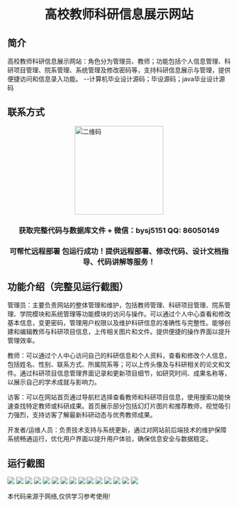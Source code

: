 <p><h1 align="center">高校教师科研信息展示网站</h1></p>

## 简介
高校教师科研信息展示网站：角色分为管理员、教师；功能包括个人信息管理、科研项目管理、院系管理、系统管理及修改密码等，支持科研信息展示与管理，提供便捷访问和信息录入功能。    --计算机毕业设计源码；毕设源码；java毕业设计源码


## 联系方式
<img src="https://bs-1329754181.cos.ap-shanghai.myqcloud.com/wx.jpg" alt="二维码" style="display: block; margin: 0 auto;" width="200px">
<p><h3 align="center">获取完整代码与数据库文件 + 微信：bysj5151 QQ: 86050149</h3></p>
<p><h3 align="center">可帮忙远程部署 包运行成功！提供远程部署、修改代码、设计文档指导、代码讲解等服务！</h3></p>

## 功能介绍（完整见运行截图）
管理员：主要负责网站的整体管理和维护，包括教师管理、科研项目管理、院系管理、学院模块和系统管理等功能模块的访问与操作。可以通过个人中心查看和修改基本信息，变更密码，管理用户权限以及维护科研信息的准确性与完整性。能够创建和编辑教师与科研项目信息，上传相关图片和文件。提供便捷的操作界面以提升管理效率。  

教师：可以通过个人中心访问自己的科研信息和个人资料，查看和修改个人信息，包括姓名、性别、联系方式、所属院系等；可以上传头像及与科研相关的论文和文件。通过科研项目信息管理界面记录和更新项目细节，如研究时间、成果名称等，以展示自己的学术成就与影响力。  

访客：可以在网站首页通过导航栏选择查看教师和科研项目信息，使用搜索功能快速查找特定教师或科研成果。首页展示部分包括幻灯片图片和推荐教师，视觉吸引力强烈，支持访客了解最新科研动态与优秀教师成果。  

开发者/运维人员：负责技术支持与系统更新，通过对网站前后端技术的维护保障系统畅通运行，优化用户界面以提升用户体验，确保信息安全与数据稳定。


## 运行截图
![](https://bs-1329754181.cos.ap-shanghai.myqcloud.com/ssm/HigherEducationResearchInfoDisplayWebsite/img/001.jpg)
![](https://bs-1329754181.cos.ap-shanghai.myqcloud.com/ssm/HigherEducationResearchInfoDisplayWebsite/img/002.jpg)
![](https://bs-1329754181.cos.ap-shanghai.myqcloud.com/ssm/HigherEducationResearchInfoDisplayWebsite/img/003.jpg)
![](https://bs-1329754181.cos.ap-shanghai.myqcloud.com/ssm/HigherEducationResearchInfoDisplayWebsite/img/004.jpg)
![](https://bs-1329754181.cos.ap-shanghai.myqcloud.com/ssm/HigherEducationResearchInfoDisplayWebsite/img/005.jpg)
![](https://bs-1329754181.cos.ap-shanghai.myqcloud.com/ssm/HigherEducationResearchInfoDisplayWebsite/img/006.jpg)
![](https://bs-1329754181.cos.ap-shanghai.myqcloud.com/ssm/HigherEducationResearchInfoDisplayWebsite/img/007.jpg)
![](https://bs-1329754181.cos.ap-shanghai.myqcloud.com/ssm/HigherEducationResearchInfoDisplayWebsite/img/008.jpg)
![](https://bs-1329754181.cos.ap-shanghai.myqcloud.com/ssm/HigherEducationResearchInfoDisplayWebsite/img/009.jpg)
![](https://bs-1329754181.cos.ap-shanghai.myqcloud.com/ssm/HigherEducationResearchInfoDisplayWebsite/img/010.jpg)
![](https://bs-1329754181.cos.ap-shanghai.myqcloud.com/ssm/HigherEducationResearchInfoDisplayWebsite/img/011.jpg)
![](https://bs-1329754181.cos.ap-shanghai.myqcloud.com/ssm/HigherEducationResearchInfoDisplayWebsite/img/012.jpg)
![](https://bs-1329754181.cos.ap-shanghai.myqcloud.com/ssm/HigherEducationResearchInfoDisplayWebsite/img/013.jpg)
![](https://bs-1329754181.cos.ap-shanghai.myqcloud.com/ssm/HigherEducationResearchInfoDisplayWebsite/img/014.jpg)
![](https://bs-1329754181.cos.ap-shanghai.myqcloud.com/ssm/HigherEducationResearchInfoDisplayWebsite/img/015.jpg)

<p>本代码来源于网络,仅供学习参考使用!</p>
